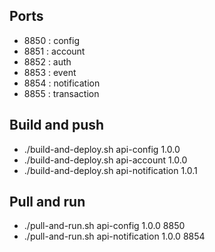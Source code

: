 ## Ports
- 8850 : config
- 8851 : account
- 8852 : auth
- 8853 : event
- 8854 : notification
- 8855 : transaction

## Build and push
- ./build-and-deploy.sh api-config 1.0.0
- ./build-and-deploy.sh api-account 1.0.0
- ./build-and-deploy.sh api-notification 1.0.1

## Pull and run
- ./pull-and-run.sh api-config 1.0.0 8850
- ./pull-and-run.sh api-notification 1.0.0 8854